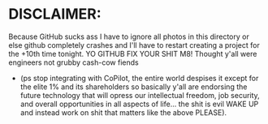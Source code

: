 # DISCLAIMER:
Because GitHub sucks ass I have to ignore all photos in this directory or else github completely crashes and I'll have to restart creating a project for the +10th time tonight. YO GITHUB FIX YOUR SHIT M8! Thought y'all were engineers not grubby cash-cow fiends 
- (ps stop integrating with CoPilot, the entire world despises it except for the elite 1% and its shareholders so basically y'all are endorsing the future technology that will opress our intellectual freedom, job security, and overall opportunities in all aspects of life... the shit is evil WAKE UP and instead work on shit that matters like the above PLEASE).